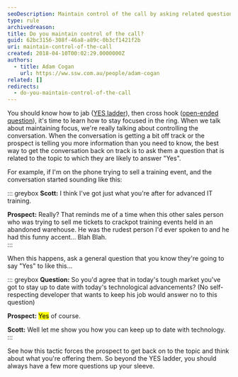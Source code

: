 ```yaml
---
seoDescription: Maintain control of the call by asking related questions that encourage a "Yes" response and keep the conversation on track.
type: rule
archivedreason:
title: Do you maintain control of the call?
guid: 62bc3156-308f-46a8-a89c-0b3cf1421f2b
uri: maintain-control-of-the-call
created: 2018-04-10T00:02:29.0000000Z
authors:
  - title: Adam Cogan
    url: https://ww.ssw.com.au/people/adam-cogan
related: []
redirects:
  - do-you-maintain-control-of-the-call
---
```


You should know how to jab ([YES ladder](/build-a-yes-ladder-to-your-outbound-script)), then cross hook ([open-ended question](/ask-open-ended-questions)), it's time to learn how to stay focused in the ring. When we talk about maintaining focus, we're really talking about controlling the conversation. When the conversation is getting a bit off track or the prospect is telling you more information than you need to know, the best way to get the conversation back on track is to ask them a question that is related to the topic to which they are likely to answer "Yes".

For example, if I'm on the phone trying to sell a training event, and the conversation started sounding like this:

<!--endintro-->

::: greybox
**Scott:** I think I've got just what you're after for advanced IT training.

**Prospect:** Really? That reminds me of a time when this other sales person who was trying to sell me tickets to crackpot training events held in an abandoned warehouse. He was the rudest person I'd ever spoken to and he had this funny accent... Blah Blah.  
:::

When this happens, ask a general question that you know they're going to say "Yes" to like this...

::: greybox
**Question:** So you'd agree that in today's tough market you've got to stay up to date with today's technological advancements? (No self-respecting developer that wants to keep his job would answer no to this question)

**Prospect:** <mark>Yes</mark> of course.

**Scott:** Well let me show you how you can keep up to date with technology.
:::

See how this tactic forces the prospect to get back on to the topic and think about what you're offering them. So beyond the YES ladder, you should always have a few more questions up your sleeve.
